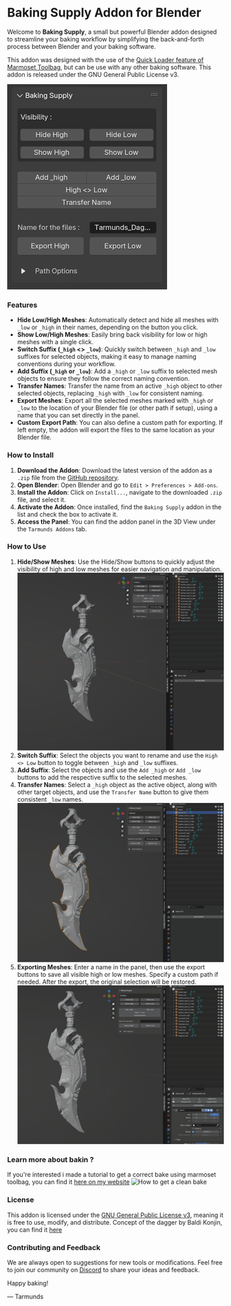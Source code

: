 # Baking Supply Addon for Blender

Welcome to **Baking Supply**, a small but powerful Blender addon designed to streamline your baking workflow by simplifying the back-and-forth process between Blender and your baking software. 

This addon was designed with the use of the [Quick Loader feature of Marmoset Toolbag](https://docs.marmoset.co/docs/baking-attributes/), but can be use with any other baking software.
This addon is released under the GNU General Public License v3.

![Baking Supply Panel](https://github.com/Tarmunds/Baking_Supply/blob/main/Images/Panel.png)

### Features

- **Hide Low/High Meshes**: Automatically detect and hide all meshes with `_low` or `_high` in their names, depending on the button you click.
- **Show Low/High Meshes**: Easily bring back visibility for low or high meshes with a single click.
- **Switch Suffix (`_high` <> `_low`)**: Quickly switch between `_high` and `_low` suffixes for selected objects, making it easy to manage naming conventions during your workflow.
- **Add Suffix (`_high` or `_low`)**: Add a `_high` or `_low` suffix to selected mesh objects to ensure they follow the correct naming convention.
- **Transfer Names**: Transfer the name from an active `_high` object to other selected objects, replacing `_high` with `_low` for consistent naming.
- **Export Meshes**: Export all the selected meshes marked with `_high` or `_low` to the location of your Blender file (or other path if setup), using a name that you can set directly in the panel.
- **Custom Export Path**: You can also define a custom path for exporting. If left empty, the addon will export the files to the same location as your Blender file.


### How to Install
1. **Download the Addon**: Download the latest version of the addon as a `.zip` file from the [GitHub repository](https://github.com/Tarmunds/baking_supply).
2. **Open Blender**: Open Blender and go to `Edit > Preferences > Add-ons`.
3. **Install the Addon**: Click on `Install...`, navigate to the downloaded `.zip` file, and select it.
4. **Activate the Addon**: Once installed, find the `Baking Supply` addon in the list and check the box to activate it.
5. **Access the Panel**: You can find the addon panel in the 3D View under the `Tarmunds Addons` tab.

### How to Use
1. **Hide/Show Meshes**: Use the Hide/Show buttons to quickly adjust the visibility of high and low meshes for easier navigation and manipulation.
![Hide/Show High or Low](https://github.com/Tarmunds/Baking_Supply/blob/main/Images/Show_Hide.gif)
2. **Switch Suffix**: Select the objects you want to rename and use the `High <> Low` button to toggle between `_high` and `_low` suffixes.
3. **Add Suffix**: Select the objects and use the `Add _high` or `Add _low` buttons to add the respective suffix to the selected meshes.
4. **Transfer Names**: Select a `_high` object as the active object, along with other target objects, and use the `Transfer Name` button to give them consistent `_low` names.
![Name Operator](https://github.com/Tarmunds/Baking_Supply/blob/main/Images/Name_Operator.gif)
5. **Exporting Meshes**: Enter a name in the panel, then use the export buttons to save all visible high or low meshes. Specify a custom path if needed. After the export, the original selection will be restored.
![Export](https://github.com/Tarmunds/Baking_Supply/blob/main/Images/Export.gif)

### Learn more about bakin ?
If you're interested i made a tutorial to get a correct bake using marmoset toolbag, you can find it [here on my website](https://www.tarmunds.com/post/how-to-get-a-clean-bake)
![How to get a clean bake](https://static.wixstatic.com/media/6f5aea_1e42e84277704eac95f69953f4f3add5~mv2.png/v1/fill/w_1110,h_624,al_c,q_90,usm_0.66_1.00_0.01,enc_auto/6f5aea_1e42e84277704eac95f69953f4f3add5~mv2.png)


### License
This addon is licensed under the [GNU General Public License v3](https://www.gnu.org/licenses/gpl-3.0.html), meaning it is free to use, modify, and distribute.
Concept of the dagger by Baldi Konjin, you can find it [here](https://www.artstation.com/artwork/Le2Dl0)

### Contributing and Feedback
We are always open to suggestions for new tools or modifications. Feel free to join our community on [Discord](https://discord.gg/h39W5s5ZbQ) to share your ideas and feedback.

Happy baking!

— Tarmunds

